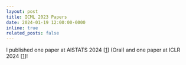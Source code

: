 ```yaml
---
layout: post
title: ICML 2023 Papers
date: 2024-01-19 12:00:00-0000
inline: true
related_posts: false
---
```


I published one paper at AISTATS 2024 [[1](https://timrudner.com/gap)] (Oral) and one paper at ICLR 2024 [[1](https://arxiv.org/abs/2305.20028)]!
